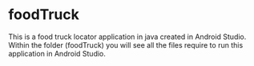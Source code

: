 # foodTruck
This is a food truck locator application in java created in Android Studio.
Within the folder (foodTruck) you will see all the files require to run this application in Android Studio.
